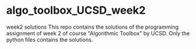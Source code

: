 # algo_toolbox_UCSD_week2
week2 solutions
This repo contains the solutions of the programming assignment of week 2 of course "Algorithmic Toolbox" by UCSD.
Only the python files contains the solutions.
